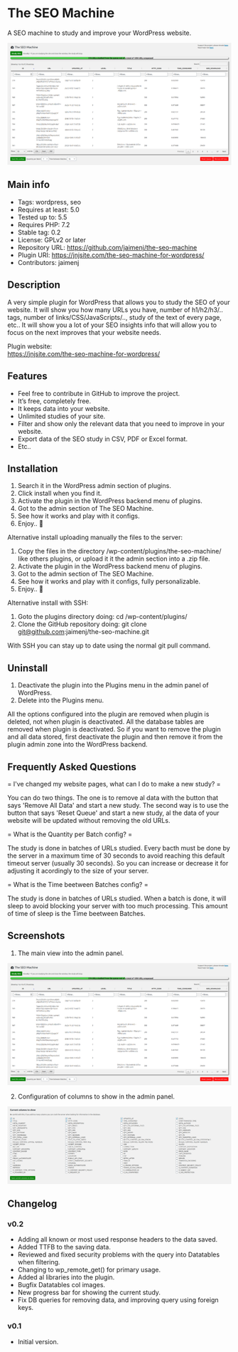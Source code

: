 # The SEO Machine

A SEO machine to study and improve your WordPress website.

![Plugin image](https://raw.githubusercontent.com/jaimenj/the-seo-machine/master/assets/screenshot-1.png)

## Main info

* Tags: wordpress, seo
* Requires at least: 5.0
* Tested up to: 5.5
* Requires PHP: 7.2
* Stable tag: 0.2
* License: GPLv2 or later
* Repository URL: https://github.com/jaimenj/the-seo-machine
* Plugin URI: https://jnjsite.com/the-seo-machine-for-wordpress/
* Contributors: jaimenj

## Description

A very simple plugin for WordPress that allows you to study the SEO of your website. It will show you how many URLs you have, number of h1/h2/h3/.. tags, number of links/CSS/JavaScripts/.., study of the text of every page, etc.. It will show you a lot of your SEO insights info that will allow you to focus on the next improves that your website needs.

Plugin website: \
<a href="https://jnjsite.com/the-seo-machine-for-wordpress/">https://jnjsite.com/the-seo-machine-for-wordpress/</a>

## Features

* Feel free to contribute in GitHub to improve the project.
* It’s free, completely free.
* It keeps data into your website.
* Unlimited studies of your site.
* Filter and show only the relevant data that you need to improve in your website.
* Export data of the SEO study in CSV, PDF or Excel format.
* Etc..

## Installation

1. Search it in the WordPress admin section of plugins.
2. Click install when you find it.
3. Activate the plugin in the WordPress backend menu of plugins.
4. Got to the admin section of The SEO Machine.
6. See how it works and play with it configs.
7. Enjoy.. 🙂

Alternative install uploading manually the files to the server:

1. Copy the files in the directory /wp-content/plugins/the-seo-machine/ like others plugins, or upload it it the admin section into a .zip file.
2. Activate the plugin in the WordPress backend menu of plugins.
3. Got to the admin section of The SEO Machine.
4. See how it works and play with it configs, fully personalizable.
5. Enjoy.. 🙂

Alternative install with SSH:

1. Goto the plugins directory doing: cd /wp-content/plugins/
2. Clone the GitHub repository doing: git clone git@github.com:jaimenj/the-seo-machine.git

With SSH you can stay up to date using the normal git pull command.

## Uninstall

1. Deactivate the plugin into the Plugins menu in the admin panel of WordPress.
2. Delete into the Plugins menu.

All the options configured into the plugin are removed when plugin is deleted, not when plugin is deactivated. All the database tables are removed when plugin is deactivated. So if you want to remove the plugin and all data stored, first deactivate the plugin and then remove it from the plugin admin zone into the WordPress backend.

## Frequently Asked Questions

= I've changed my website pages, what can I do to make a new study? =

You can do two things. The one is to remove al data with the button that says 'Remove All Data' and start a new study. The second way is to use the button that says 'Reset Queue' and start a new study, al the data of your website will be updated without removing the old URLs.

= What is the Quantity per Batch config? =

The study is done in batches of URLs studied. Every bacth must be done by the server in a maximum time of 30 seconds to avoid reaching this default timeout server (usually 30 seconds). So you can increase or decrease it for adjusting it acordingly to the size of your server.

= What is the Time beetween Batches config? =

The study is done in batches of URLs studied. When a batch is done, it will sleep to avoid blocking your server with too much processing. This amount of time of sleep is the Time beetween Batches.

## Screenshots

1. The main view into the admin panel.

![Plugin image](https://raw.githubusercontent.com/jaimenj/the-seo-machine/master/assets/screenshot-1.png)

2. Configuration of columns to show in the admin panel.

![Plugin image](https://raw.githubusercontent.com/jaimenj/the-seo-machine/master/assets/screenshot-2.png)

## Changelog

### v0.2

* Adding all known or most used response headers to the data saved.
* Added TTFB to the saving data.
* Reviewed and fixed security problems with the query into Datatables when filtering.
* Changing to wp_remote_get() for primary usage.
* Added al libraries into the plugin.
* Bugfix Datatables col images.
* New progress bar for showing the current study.
* Fix DB queries for removing data, and improving query using foreign keys.

### v0.1

* Initial version.

